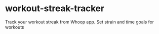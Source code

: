 # workout-streak-tracker
Track your workout streak from Whoop app. Set strain and time goals for workouts 
